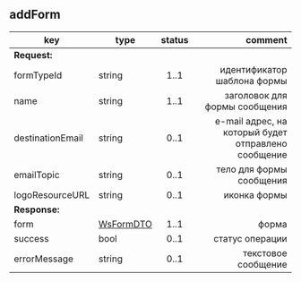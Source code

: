 ## addForm

key | type | status | comment
--- | ---- | :----: | ---:
**Request:** | | |
formTypeId | string | 1..1 | идентификатор шаблона формы
name | string | 1..1 | заголовок для формы сообщения
destinationEmail | string | 0..1 | e-mail адрес, на который будет отправлено сообщение
emailTopic | string | 0..1 | тело для формы сообщения
logoResourceURL | string | 0..1 | иконка формы
**Response:** | | |
form | [WsFormDTO](#wsformdto) | 1..1 | форма
sucсess | bool | 0..1 | статус операции
errorMessage | string | 0..1 | текстовое сообщение
